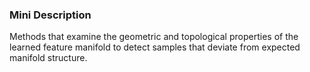 ### Mini Description

Methods that examine the geometric and topological properties of the learned feature manifold to detect samples that deviate from expected manifold structure.

